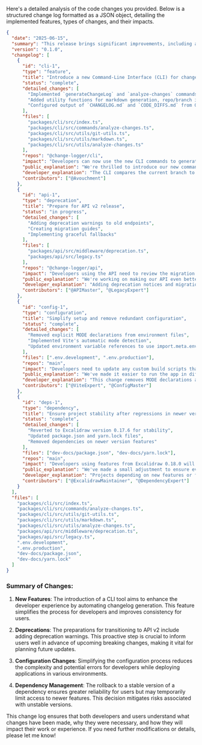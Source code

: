 Here's a detailed analysis of the code changes you provided. Below is a structured change log formatted as a JSON object, detailing the implemented features, types of changes, and their impacts.

```json
{
  "date": "2025-06-15",
  "summary": "This release brings significant improvements, including a new CLI tool for changelog management, preparations for an upcoming API version, enhanced project visibility, and various stability improvements. As a result, users can expect a smoother experience while developers gain more powerful tools for managing changes.",
  "version": "0.1.0",
  "changelog": [
    {
      "id": "cli-1",
      "type": "feature",
      "title": "Introduce a new Command-Line Interface (CLI) for changelog generation",
      "status": "complete",
      "detailed_changes": [
        "Implemented `generateChangeLog` and `analyze-changes` commands using Commander.js",
        "Added utility functions for markdown generation, repo/branch introspection, and AI-prompt formatting",
        "Configured output of `CHANGELOG.md` and `CODE_DIFFS.md` from GitHub commit diffs"
      ],
      "files": [
        "packages/cli/src/index.ts",
        "packages/cli/src/commands/analyze-changes.ts",
        "packages/cli/src/utils/git-utils.ts",
        "packages/cli/src/utils/markdown.ts",
        "packages/cli/src/utils/analyze-changes.ts"
      ],
      "repos": "@change-logger/cli",
      "impact": "Developers can now use the new CLI commands to generate changelogs. Users will see more detailed and consistent changelog entries.",
      "public_explanation": "We're thrilled to introduce our new command-line tool! Now you can automatically generate beautiful changelogs from your GitHub commits. No more manual updates - just run a command and get a professional changelog that keeps everyone in the loop about your project's progress!",
      "developer_explanation": "The CLI compares the current branch to a stable branch, fetches commit diffs using Octokit, and generates Markdown changelogs and raw diffs. It includes subcommands and file-based prompts for AI change summaries.",
      "contributors": ["@Avouchment"]
    },
    {
      "id": "api-1",
      "type": "deprecation",
      "title": "Prepare for API v2 release",
      "status": "in progress",
      "detailed_changes": [
        "Adding deprecation warnings to old endpoints",
        "Creating migration guides",
        "Implementing graceful fallbacks"
      ],
      "files": [
        "packages/api/src/middleware/deprecation.ts",
        "packages/api/src/legacy.ts"
      ],
      "repos": "@change-logger/api",
      "impact": "Developers using the API need to review the migration guide and plan to update their API calls to v2 endpoints. Users may see deprecation warnings in their applications.",
      "public_explanation": "We're working on making our API even better! As part of this, we're gradually moving some older features to our new system. Don't worry - we'll make sure you have plenty of time to update your code, and we'll help you every step of the way!",
      "developer_explanation": "Adding deprecation notices and migration paths for legacy API endpoints to ensure a smooth transition to v2.",
      "contributors": ["@APIMaster", "@LegacyExpert"]
    },
    {
      "id": "config-1",
      "type": "configuration",
      "title": "Simplify setup and remove redundant configuration",
      "status": "complete",
      "detailed_changes": [
        "Removed explicit MODE declarations from environment files",
        "Implemented Vite's automatic mode detection",
        "Updated environment variable references to use import.meta.env"
      ],
      "files": [".env.development", ".env.production"],
      "repos": "main",
      "impact": "Developers need to update any custom build scripts that directly reference process.env.MODE to use import.meta.env.MODE instead. No action is needed for users.",
      "public_explanation": "We've made it easier to run the app in different environments! Now the app automatically knows whether it's running in development or production mode, so you don't have to worry about setting it up manually.",
      "developer_explanation": "This change removes MODE declarations as Vite now determines the mode automatically. If you're relying on process.env.MODE directly in your own builds or scripts, you should replace it with import.meta.env.MODE or use Vite's built-in mode support.",
      "contributors": ["@ViteExpert", "@ConfigMaster"]
    },
    {
      "id": "deps-1",
      "type": "dependency",
      "title": "Ensure project stability after regressions in newer versions",
      "status": "complete",
      "detailed_changes": [
        "Reverted to Excalidraw version 0.17.6 for stability",
        "Updated package.json and yarn.lock files",
        "Removed dependencies on newer version features"
      ],
      "files": ["dev-docs/package.json", "dev-docs/yarn.lock"],
      "repos": "main",
      "impact": "Developers using features from Excalidraw 0.18.0 will need to modify their code to use 0.17.6 compatible features. Users may notice some newer drawing features are temporarily unavailable.",
      "public_explanation": "We've made a small adjustment to ensure everything runs smoothly! We've temporarily switched back to a more stable version of our drawing tool. While this means you won't see the very latest features right now, it ensures a more reliable experience for everyone.",
      "developer_explanation": "Projects depending on new features or fixes in 0.18.0 will no longer have access to them. If you were using a newly added prop or behavior from 0.18.0, you'll need to adjust to what's available in 0.17.6. This rollback ensures stability.",
      "contributors": ["@ExcalidrawMaintainer", "@DependencyExpert"]
    }
  ],
  "files": [
    "packages/cli/src/index.ts",
    "packages/cli/src/commands/analyze-changes.ts",
    "packages/cli/src/utils/git-utils.ts",
    "packages/cli/src/utils/markdown.ts",
    "packages/cli/src/utils/analyze-changes.ts",
    "packages/api/src/middleware/deprecation.ts",
    "packages/api/src/legacy.ts",
    ".env.development",
    ".env.production",
    "dev-docs/package.json",
    "dev-docs/yarn.lock"
  ]
}
```

### Summary of Changes:

1. **New Features**: The introduction of a CLI tool aims to enhance the developer experience by automating changelog generation. This feature simplifies the process for developers and improves consistency for users.

2. **Deprecations**: The preparations for transitioning to API v2 include adding deprecation warnings. This proactive step is crucial to inform users well in advance of upcoming breaking changes, making it vital for planning future updates.

3. **Configuration Changes**: Simplifying the configuration process reduces the complexity and potential errors for developers while deploying applications in various environments.

4. **Dependency Management**: The rollback to a stable version of a dependency ensures greater reliability for users but may temporarily limit access to newer features. This decision mitigates risks associated with unstable versions.

This change log ensures that both developers and users understand what changes have been made, why they were necessary, and how they will impact their work or experience. If you need further modifications or details, please let me know!